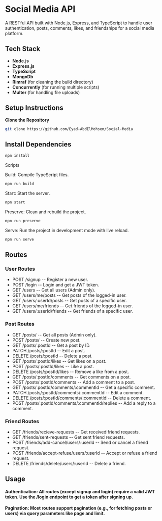 # Social Media API

A RESTful API built with Node.js, Express, and TypeScript to handle user authentication, posts, comments, likes, and friendships for a social media platform.

## Tech Stack

- **Node.js**
- **Express.js**
- **TypeScript**
- **MongoDb**
- **Rimraf** (for cleaning the build directory)
- **Concurrently** (for running multiple scripts)
- **Multer** (for handling file uploads)


## Setup Instructions

 **Clone the Repository**
 ```bash
 git clone https://github.com/Eyad-AbdElMohsen/Social-Media
 ```

## Install Dependencies

```bash
npm install
```
Scripts

Build: Compile TypeScript files.

```bash
npm run build
```

Start: Start the server.
```bash
npm start
```

Preserve: Clean and rebuild the project.
```bash
npm run preserve
```

Serve: Run the project in development mode with live reload.
```bash
npm run serve
```

## Routes
### User Routes
- POST /signup -- Register a new user.
- POST /login -- Login and get a JWT token.
- GET /users -- Get all users (Admin only).
- GET /users/me/posts -- Get posts of the logged-in user.
- GET /users/:userId/posts -- Get posts of a specific user.
- GET /users/me/friends -- Get friends of the logged-in user.
- GET /users/:userId/friends -- Get friends of a specific user.
### Post Routes
- GET /posts/ -- Get all posts (Admin only).
- POST /posts/ -- Create new post.
- GET /posts/:postId -- Get a post by ID.
- PATCH /posts/:postId -- Edit a post.
- DELETE /posts/:postId -- Delete a post.
- GET /posts/:postId/likes -- Get likes on a post.
- POST /posts/:postId/likes -- Like a post.
- DELETE /posts/:postId/likes -- Remove a like from a post.
- GET /posts/:postId/comments -- Get comments on a post.
- POST /posts/:postId/comments -- Add a comment to a post.
- GET /posts/:postId/comments/:commentId -- Get a specific comment.
- PATCH /posts/:postId/comments/:commentId -- Edit a comment.
- DELETE /posts/:postId/comments/:commentId -- Delete a comment.
- POST /posts/:postId/comments/:commentId/replies -- Add a reply to a comment.
### Friend Routes
- GET /friends/recieve-requests -- Get received friend requests.
- GET /friends/sent-requests -- Get sent friend requests.
- POST /friends/add-cancel/users/:userId -- Send or cancel a friend request.
- POST /friends/accept-refuse/users/:userId -- Accept or refuse a friend request.
- DELETE /friends/delete/users/:userId -- Delete a friend.
## Usage
#### Authentication: All routes (except signup and login) require a valid JWT token. Use the /login endpoint to get a token after signing up.<br>
#### Pagination: Most routes support pagination (e.g., for fetching posts or users) via query parameters like page and limit.
